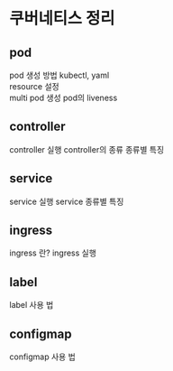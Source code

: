 # 쿠버네티스 정리
## pod
pod 생성 방법 kubectl, yaml <br>
resource 설정  
multi pod 생성
pod의 liveness
## controller
controller 실행 
controller의 종류
종류별 특징
## service
service 실행
service 종류별 특징 
## ingress
ingress 란?
ingress 실행
## label
label 사용 법
## configmap
configmap 사용 법